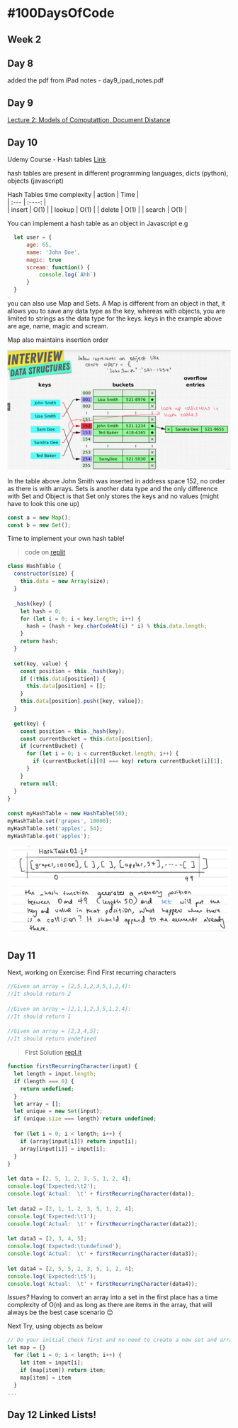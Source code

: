 # #100DaysOfCode

## Week 2

## Day 8

added the pdf from iPad notes - day9_ipad_notes.pdf

## Day 9

[Lecture 2: Models of Computattion, Document Distance](https://ocw.mit.edu/courses/electrical-engineering-and-computer-science/6-006-introduction-to-algorithms-fall-2011/lecture-videos/lecture-2-models-of-computation-document-distance/)

## Day 10

Udemy Course - Hash tables [Link](https://www.udemy.com/course/master-the-coding-interview-data-structures-algorithms/learn/lecture/12310740#overview)

hash tables are present in different programming languages, dicts (python), objects (javascript)

Hash Tables time complexity
| action | Time |  
| :--- | :----: |  
| insert | O(1) |
| lookup | O(1) |
| delete | O(1) |
| search | O(1) |

You can implement a hash table as an object in Javascript e.g

```javascript
  let user = {
      age: 65,
      name: 'John Doe',
      magic: true
      scream: function() {
          console.log(`Ahh`)
      }
  }
```

you can also use Map and Sets. A Map is different from an object in that, it allows you to save any data type as the key, whereas with objects, you are limited to strings as the data type for the keys. keys in the example above are age, name, magic and scream.

Map also maintains insertion order

![hash tables](https://github.com/EOjeah/100DaysOfCode/blob/main/2-wk/images/hash_tables_01.png)

In the table above John Smith was inserted in address space 152, no order as there is with arrays. Sets is another data type and the only difference with Set and Object is that Set only stores the keys and no values (might have to look this one up)

```javascript
const a = new Map();
const b = new Set();
```

Time to implement your own hash table!

> code on [replit](https://repl.it/@EOjeah/FineFabulousExperiments)

```javascript
class HashTable {
  constructor(size) {
    this.data = new Array(size);
  }

  _hash(key) {
    let hash = 0;
    for (let i = 0; i < key.length; i++) {
      hash = (hash + key.charCodeAt(i) * i) % this.data.length;
    }
    return hash;
  }

  set(key, value) {
    const position = this._hash(key);
    if (!this.data[position]) {
      this.data[position] = [];
    }
    this.data[position].push([key, value]);
  }

  get(key) {
    const position = this._hash(key);
    const currentBucket = this.data[position];
    if (currentBucket) {
      for (let i = 0; i < currentBucket.length; i++) {
        if (currentBucket[i][0] === key) return currentBucket[i][1];
      }
    }
    return null;
  }
}

const myHashTable = new HashTable(50);
myHashTable.set('grapes', 10000);
myHashTable.set('apples', 54);
myHashTable.get('apples');
```

![HashTable01.js](https://github.com/EOjeah/100DaysOfCode/blob/main/2-wk/images/HashTable_01_js.jpeg)

## Day 11

Next, working on Exercise: Find First recurring characters

```javascript
//Given an array = [2,5,1,2,3,5,1,2,4]:
//It should return 2

//Given an array = [2,1,1,2,3,5,1,2,4]:
//It should return 1

//Given an array = [2,3,4,5]:
//It should return undefined
```

> First Solution [repl.it](https://repl.it/@EOjeah/RichThornyGravity#index.js)

```javascript
function firstRecurringCharacter(input) {
  let length = input.length;
  if (length === 0) {
    return undefined;
  }
  let array = [];
  let unique = new Set(input);
  if (unique.size === length) return undefined;

  for (let i = 0; i < length; i++) {
    if (array[input[i]]) return input[i];
    array[input[i]] = input[i];
  }
}

let data = [2, 5, 1, 2, 3, 5, 1, 2, 4];
console.log('Expected:\t2');
console.log('Actual:  \t' + firstRecurringCharacter(data));

let data2 = [2, 1, 1, 2, 3, 5, 1, 2, 4];
console.log('Expected:\t1');
console.log('Actual:  \t' + firstRecurringCharacter(data2));

let data3 = [2, 3, 4, 5];
console.log('Expected:\tundefined');
console.log('Actual:  \t' + firstRecurringCharacter(data3));

let data4 = [2, 5, 5, 2, 3, 5, 1, 2, 4];
console.log('Expected:\t5');
console.log('Actual:  \t' + firstRecurringCharacter(data4));
```

_Issues?_
Having to convert an array into a set in the first place has a time complexity of O(n) and as long as there are items in the array, that will always be the best case scenario :pensive:

Next Try, using objects as below

```javascript
// Do your initial check first and no need to create a new set and array from input...
let map = {}
  for (let i = 0; i < length; i++) {
    let item = input[i];
    if (map[item]) return item;
    map[item] = item
  }
...
```

## Day 12 Linked Lists!
